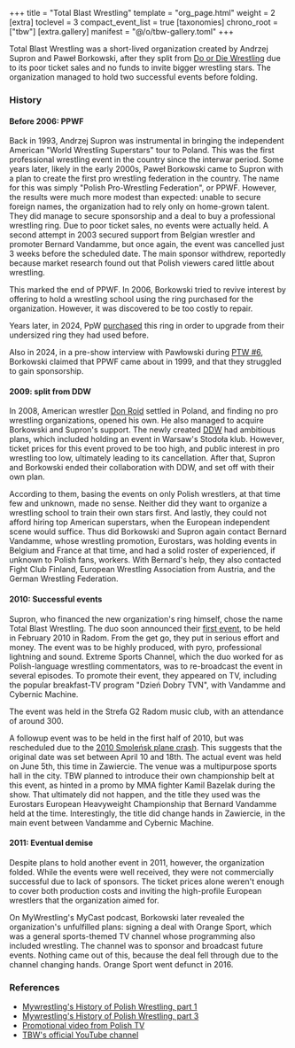 +++
title = "Total Blast Wrestling"
template = "org_page.html"
weight = 2
[extra]
toclevel = 3
compact_event_list = true
[taxonomies]
chrono_root = ["tbw"]
[extra.gallery]
manifest = "@/o/tbw-gallery.toml"
+++

Total Blast Wrestling was a short-lived organization created by Andrzej Supron and Paweł Borkowski, after they split from [Do or Die Wrestling](@/o/ddw.md) due to its poor ticket sales and no funds to invite bigger wrestling stars. The organization managed to hold two successful events before folding.

### History

#### Before 2006: PPWF

Back in 1993, Andrzej Supron was instrumental in bringing the independent American "World Wrestling Superstars" tour to Poland. This was the first professional wrestling event in the country since the interwar period.
Some years later, likely in the early 2000s, Paweł Borkowski came to Supron with a plan to create the first pro wrestling federation in the country.
The name for this was simply "Polish Pro-Wrestling Federation", or PPWF.
However, the results were much more modest than expected: unable to secure foreign names, the organization had to rely only on home-grown talent.
They did manage to secure sponsorship and a deal to buy a professional wrestling ring.
Due to poor ticket sales, no events were actually held. A second attempt in 2003 secured support from Belgian wrestler and promoter Bernard Vandamme, but once again, the event was cancelled just 3 weeks before the scheduled date. The main sponsor withdrew, reportedly because market research found out that Polish viewers cared little about wrestling.

This marked the end of PPWF. In 2006, Borkowski tried to revive interest by offering to hold a wrestling school using the ring purchased for the organization. However, it was discovered to be too costly to repair.

Years later, in 2024, PpW [purchased](@/o/ppw.md#2023-prime-time-transfers-professional-ring) this ring in order to upgrade from their undersized ring they had used before.

Also in 2024, in a pre-show interview with Pawłowski during [PTW #6](@/e/ptw/2024-05-11-ptw-6.md), Borkowski claimed that PPWF came about in 1999, and that they struggled to gain sponsorship.

#### 2009: split from DDW

In 2008, American wrestler [Don Roid](@/w/don-roid.md) settled in Poland, and finding no pro wrestling organizations, opened his own. He also managed to acquire Borkowski and Supron's support.
The newly created [DDW](@/o/ddw.md) had ambitious plans, which included holding an event in Warsaw's Stodoła klub. However, ticket prices for this event proved to be too high, and public interest in pro wrestling too low, ultimately leading to its cancellation.
After that, Supron and Borkowski ended their collaboration with DDW, and set off with their own plan.

According to them, basing the events on only Polish wrestlers, at that time few and unknown, made no sense. Neither did they want to organize a wrestling school to train their own stars first. And lastly, they could not afford hiring top American superstars, when the European independent scene would suffice. Thus did Borkowski and Supron again contact Bernard Vandamme, whose wrestling promotion, Eurostars, was holding events in Belgium and France at that time, and had a solid roster of experienced, if unknown to Polish fans, workers. With Bernard's help, they also contacted Fight Club Finland, European Wrestling Association from Austria, and the German Wrestling Federation.

#### 2010: Successful events

Supron, who financed the new organization's ring himself, chose the name Total Blast Wrestling. The duo soon announced their [first event](@/e/tbw/2010-02-27-tbw-1.md), to be held in February 2010 in Radom.
From the get go, they put in serious effort and money. The event was to be highly produced, with pyro, professional lightning and sound. Extreme Sports Channel, which the duo worked for as Polish-language wrestling commentators, was to re-broadcast the event in several episodes. To promote their event, they appeared on TV, including the popular breakfast-TV program "Dzień Dobry TVN", with Vandamme and Cybernic Machine.

The event was held in the Strefa G2 Radom music club, with an attendance of around 300.

A followup event was to be held in the first half of 2010, but was rescheduled due to the [2010 Smoleńsk plane crash](https://en.wikipedia.org/wiki/Smolensk_air_disaster). This suggests that the original date was set between April 10 and 18th.
The actual event was held on June 5th, this time in Zawiercie. The venue was a multipurpose sports hall in the city.
TBW planned to introduce their own championship belt at this event, as hinted in a promo by MMA fighter Kamil Bazelak during the show.
That ultimately did not happen, and the title they used was the Eurostars European Heavyweight Championship that Bernard Vandamme held at the time.
Interestingly, the title did change hands in Zawiercie, in the main event between Vandamme and Cybernic Machine.

#### 2011: Eventual demise

Despite plans to hold another event in 2011, however, the organization folded. While the events were well received, they were not commercially successful due to lack of sponsors.
The ticket prices alone weren't enough to cover both production costs and inviting the high-profile European wrestlers that the organization aimed for.

On MyWrestling's MyCast podcast, Borkowski later revealed the organization's unfulfilled plans: signing a deal with Orange Sport, which was a general sports-themed TV channel whose programming also included wrestling. The channel was to sponsor and broadcast future events.
Nothing came out of this, because the deal fell through due to the channel changing hands. Orange Sport went defunct in 2016.

### References

* [Mywrestling's History of Polish Wrestling, part 1](https://mywrestling.com.pl/historia-polskiego-wrestlingu-1-supronstars-gala-w-torwarze-ppwf/)
* [Mywrestling's History of Polish Wrestling, part 3](https://mywrestling.com.pl/historia-polskiego-wrestlingu-3-total-blast-wrestling/)
* [Promotional video from Polish TV](https://www.youtube.com/watch?v=YHq0T_Ou438)
* [TBW's official YouTube channel](https://www.youtube.com/@TotalBlastWrestling)

[bazelak-kovacs]: https://www.youtube.com/watch?v=1vSTZv-LfIE

